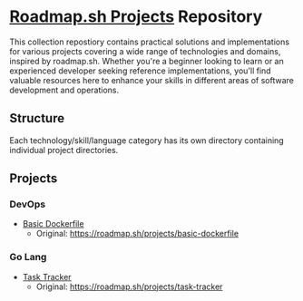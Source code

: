 # [Roadmap.sh Projects](https://roadmap.sh/projects) Repository

This collection repostiory contains practical solutions and implementations for various projects covering a wide range of technologies and domains, inspired by roadmap.sh. Whether you're a beginner looking to learn or an experienced developer seeking reference implementations, you'll find valuable resources here to enhance your skills in different areas of software development and operations.

## Structure

Each technology/skill/language category has its own directory containing individual project directories.

## Projects

### DevOps

- [Basic Dockerfile](https://github.com/Younesi/roadmap-projects/tree/main/devops/1-basic-docker-file)
  - Original: https://roadmap.sh/projects/basic-dockerfile

### Go Lang

- [Task Tracker](https://github.com/Younesi/roadmap-projects/tree/main/go/1-task-tracker)
  - Original: https://roadmap.sh/projects/task-tracker